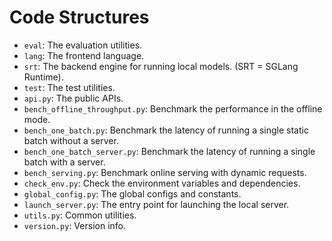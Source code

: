 # Code Structures

- `eval`: The evaluation utilities.
- `lang`: The frontend language.
- `srt`: The backend engine for running local models. (SRT = SGLang Runtime).
- `test`: The test utilities.
- `api.py`: The public APIs.
- `bench_offline_throughput.py`: Benchmark the performance in the offline mode.
- `bench_one_batch.py`: Benchmark the latency of running a single static batch without a server.
- `bench_one_batch_server.py`: Benchmark the latency of running a single batch with a server.
- `bench_serving.py`: Benchmark online serving with dynamic requests.
- `check_env.py`: Check the environment variables and dependencies.
- `global_config.py`: The global configs and constants.
- `launch_server.py`: The entry point for launching the local server.
- `utils.py`: Common utilities.
- `version.py`: Version info.
